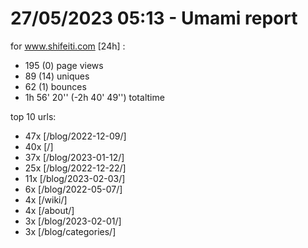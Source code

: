 # 27/05/2023 05:13 - Umami report
for www.shifeiti.com [24h] :

 - 195 (0) page views
 - 89 (14) uniques
 - 62 (1) bounces
 - 1h 56' 20'' (-2h 40' 49'') totaltime


top 10 urls:
 - 47x [/blog/2022-12-09/]
 - 40x [/]
 - 37x [/blog/2023-01-12/]
 - 25x [/blog/2022-12-22/]
 - 11x [/blog/2023-02-03/]
 - 6x [/blog/2022-05-07/]
 - 4x [/wiki/]
 - 4x [/about/]
 - 3x [/blog/2023-02-01/]
 - 3x [/blog/categories/]


